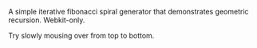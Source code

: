 A simple iterative fibonacci spiral generator that demonstrates geometric recursion. Webkit-only.

Try slowly mousing over from top to bottom.
